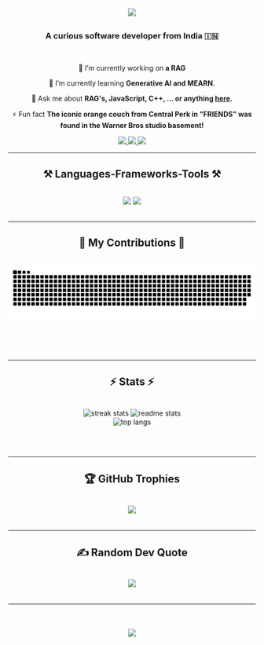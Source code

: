 <h1 align="center">
    <img src="https://readme-typing-svg.herokuapp.com/?font=Righteous&size=35&center=true&vCenter=true&width=500&height=70&duration=4000&lines=Hey+There!+👋;+I'm+Ishaan+Bhalla!;" />
</h1>

<h3 align="center">A curious software developer from India 🇮🇳</h3>

<br/>

<div align="center">
  
🔭 I’m currently working on **a RAG**

🌱 I’m currently learning **Generative AI and MEARN.**

💬 Ask me about **RAG's, JavaScript, C++, ... or anything [here](https://www.linkedin.com/in/bhalla-ishaan/).** 

⚡ Fun fact **The iconic orange couch from Central Perk in "FRIENDS" was found in the Warner Bros studio basement!**

 </div>

 <div align="center"> 
  <a href="mailto:bhallaishaan23@gmail.com">
    <img src="https://img.shields.io/badge/Gmail-333333?style=for-the-badge&logo=gmail&logoColor=red"/>
  </a>
  <a href="https://www.linkedin.com/in/bhalla-ishaan/">
    <img src="https://img.shields.io/badge/LinkedIn-0077B5?style=for-the-badge&logo=linkedin&logoColor=white"/>
  </a>
  <a href="https://x.com/_ishaanbhalla">
     <img src="https://img.shields.io/badge/Twitter-1DA1F2?style=for-the-badge&logo=twitter&logoColor=white"/> <!-- sqlite, safari, google-chrome are other good icon options -->
  </a>
</div>

<hr/>

<h2 align="center">⚒️ Languages-Frameworks-Tools ⚒️</h2>
<br/>
<div align="center">
    <img src="https://skillicons.dev/icons?i=aws,cpp,azure,html,css,vscode,github,mysql,git,anaconda" />
    <img src="https://skillicons.dev/icons?i=nodejs,python,javascript,sublime,tensorflow,vscode,mongodb,c,java,nextjs,figma,notion" /><br>
</div>

<br/>
<hr/>

<div align="center">
  <h2>🐍 My Contributions 🐍</h2>
  <br>
  <img alt="snake eating my contributions" src="https://raw.githubusercontent.com/ishaan-bhalla/ishaan-bhalla/output/github-contribution-grid-snake.svg" />
  
  <br/><br/><br/>
</div>

<hr/>

<h2 align="center">⚡ Stats ⚡</h2>
<br>
<div align=center>
  <img width=390 src="https://streak-stats.demolab.com/?user=ishaan-bhalla)&count_private=true&theme=react&border_radius=10" alt="streak stats"/>
  <img width=390 src="https://github-readme-stats.vercel.app/api?username=ishaan-bhalla&count_private=true&show_icons=true&theme=react&rank_icon=github&border_radius=10" alt="readme stats" />
  <br/>
  <img width=325 align="center" src="https://github-readme-stats.vercel.app/api/top-langs/?username=ishaan-bhalla&hide=HTML&langs_count=8&layout=compact&theme=react&border_radius=10&size_weight=0.5&count_weight=0.5&exclude_repo=github-readme-stats" alt="top langs" />
</div>

<br/><br/>

<hr/>

<h2 align="center"> 🏆 GitHub Trophies</h2>
<br>
<div align=center>
    <img src="https://github-profile-trophy.vercel.app/?username=ishaan-bhalla&theme=radical&no-frame=false&no-bg=true&margin-w=4" />
</div>

<br/>

<hr/>

<h2 align="center"> ✍️ Random Dev Quote</h2>
<br>
<div align=center>
    <img src="https://quotes-github-readme.vercel.app/api?type=horizontal&theme=radical"/>
</div>

<br/>

<hr/>

<h1 align="center">
    <img src="https://readme-typing-svg.herokuapp.com/?font=Righteous&size=35&center=true&vCenter=true&width=500&height=70&duration=4000&lines=Thanks+for+visting+🤘;Shoot+me+a;message+on+LinkedIn;I'm+always;down+to+Collab+🤝;" />
</h1>

<br/>

